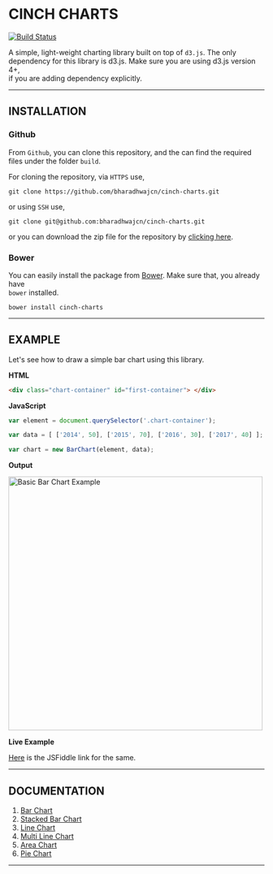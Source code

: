 # CINCH CHARTS #

[![Build Status](https://travis-ci.org/bharadhwajcn/cinch-charts.svg?branch=master)](https://travis-ci.org/bharadhwajcn/cinch-charts)

A simple, light-weight charting library built on top of `d3.js`. The only  
dependency for this library is d3.js. Make sure you are using d3.js version 4+,  
if you are adding dependency explicitly.

---------
## INSTALLATION ##

### Github ###

From `Github`, you can clone this repository, and the can find the required    
files under the folder `build`.

For cloning the repository, via `HTTPS` use,

```
git clone https://github.com/bharadhwajcn/cinch-charts.git
```

or using `SSH` use,

```
git clone git@github.com:bharadhwajcn/cinch-charts.git
```

or you can download the zip file for the repository by [clicking here](https://github.com/bharadhwajcn/cinch-charts/archive/master.zip).


### Bower ###

You can easily install the package from [Bower](https://bower.io). Make sure that, you already have  
`bower` installed.

```
bower install cinch-charts
```

-----------

## EXAMPLE ##

Let's see how to draw a simple bar chart using this library.

**HTML**

```html
<div class="chart-container" id="first-container"> </div>
```

**JavaScript**

```javascript
var element = document.querySelector('.chart-container');

var data = [ ['2014', 50], ['2015', 70], ['2016', 30], ['2017', 40] ];

var chart = new BarChart(element, data);
```

**Output**

<a href="https://jsfiddle.net/bharadhwaj_cn/kd7zk2bL/">
<img src="https://bharadhwajcn.github.io/cinch-charts/static/images/example-images/Example_bar_chart.png" alt="Basic Bar Chart Example" width="500"/>
</a>

**Live Example**

[Here](https://jsfiddle.net/bharadhwaj_cn/kd7zk2bL/) is the JSFiddle link for the same.

----------------

## DOCUMENTATION ##

1. [Bar Chart](./docs/bar-chart.md#bar-chart)
2. [Stacked Bar Chart](./docs/stacked-bar-chart.md#stacked-bar-chart)
3. [Line Chart](./docs/line-chart.md#line-chart)
4. [Multi Line Chart](./docs/multi-line-chart.md#line-chart)
5. [Area Chart](./docs/area-chart.md#area-chart)
6. [Pie Chart](./docs/pie-chart.md#pie-chart)

-------------

